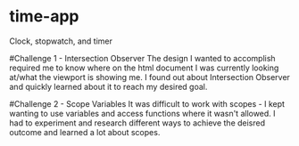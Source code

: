 # time-app
Clock, stopwatch, and timer

#Challenge 1 - Intersection Observer
The design I wanted to accomplish required me to know where on the html document I was currently looking at/what the viewport is
showing me. I found out about Intersection Observer and quickly learned about it to reach my desired goal.

#Challenge 2 - Scope Variables
It was difficult to work with scopes - I kept wanting to use variables and access functions where it wasn't allowed. I had to experiment and research different ways to achieve the deisred outcome and learned a lot about scopes.